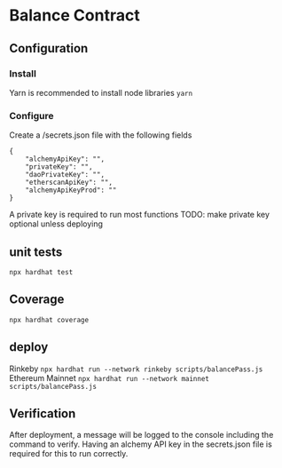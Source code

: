# Balance Contract


## Configuration
### Install
Yarn is recommended to install node libraries
`yarn`

### Configure
Create a /secrets.json file with the following fields
```
{
    "alchemyApiKey": "", 
    "privateKey": "", 
    "daoPrivateKey": "",
    "etherscanApiKey": "",
    "alchemyApiKeyProd": ""
}
```
A private key is required to run most functions
TODO: make private key optional unless deploying

## unit tests
`npx hardhat test`

## Coverage
`npx hardhat coverage`

## deploy
Rinkeby `npx hardhat run --network rinkeby scripts/balancePass.js`
Ethereum Mainnet `npx hardhat run --network mainnet scripts/balancePass.js`

## Verification
After deployment, a message will be logged to the console including the command to verify. Having an alchemy API key in the secrets.json file is required for this to run correctly.